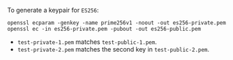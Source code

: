 To generate a keypair for `ES256`:

    openssl ecparam -genkey -name prime256v1 -noout -out es256-private.pem
    openssl ec -in es256-private.pem -pubout -out es256-public.pem


- `test-private-1.pem` matches `test-public-1.pem`.
- `test-private-2.pem` matches the second key in `test-public-2.pem`.
